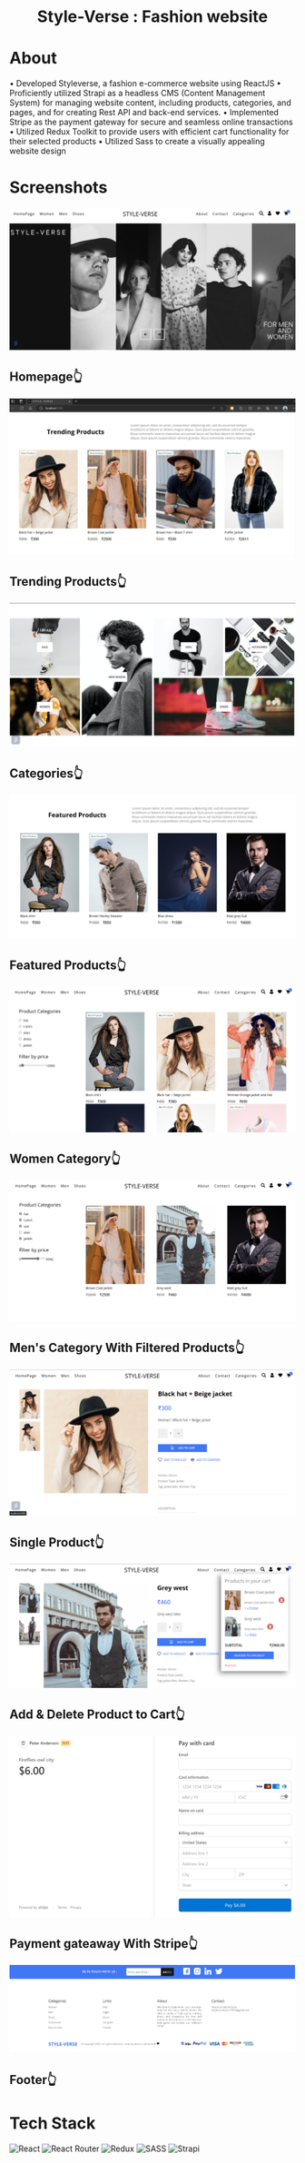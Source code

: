 <div align="center"><h1> Style-Verse : Fashion website </h1> </div>

# About
• Developed Styleverse, a fashion e-commerce website using ReactJS • Proficiently utilized Strapi as a headless CMS (Content Management System) for managing website content, including products, categories, and pages, and for creating Rest API and back-end services. • Implemented Stripe as the payment gateway for secure and seamless online transactions • Utilized Redux Toolkit to provide users with efficient cart functionality for their selected products • Utilized Sass to create a visually appealing website design

# Screenshots
![screenshot](sHomescreen.png)<h2>Homepage👆</h2>
![screenshot](trending.png)<h2>Trending Products👆</h2>
![screenshot](sCategories.png)<h2>Categories👆</h2>
![screenshot](featured.png)<h2>Featured Products👆</h2>
![screenshot](womencateg.png)<h2>Women Category👆</h2>
![screenshot](mencateg.png)<h2>Men's Category With Filtered Products👆</h2>
![screenshot](Ssingle.png)<h2>Single Product👆</h2>
![screenshot](cart.png)<h2>Add & Delete Product to Cart👆</h2>
![screenshot](stripe-payment.png)<h2>Payment gateaway With Stripe👆</h2>
![screenshot](footer.png)<h2>Footer👆</h2>

# Tech Stack
![React](https://img.shields.io/badge/react-%2320232a.svg?logo=react&logoColor=%2361DAFB&style=for-the-badge)
![React Router](https://img.shields.io/badge/React_Router-CA4245?logo=react-router&logoColor=white&style=for-the-badge)
![Redux](https://img.shields.io/badge/redux-%23593d88.svg?logo=redux&logoColor=white&style=for-the-badge)
![SASS](https://img.shields.io/badge/SASS-hotpink.svg?logo=SASS&logoColor=white&style=for-the-badge)
![Strapi](https://img.shields.io/badge/strapi-%232E7EEA.svg?logo=strapi&logoColor=white&style=for-the-badge)
